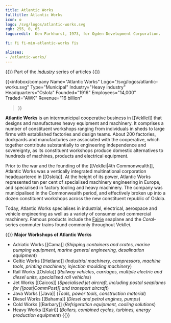 ```yaml
---
title: Atlantic Works
fulltitle: Atlantic Works
icon: ⚙️
logo: /svg/logos/atlantic-works.svg
rgb: 255, 0, 65
logocredit:  Ken Parkhurst, 1973, for Ogden Development Corporation.

fi: fi fi-min-atlantic-works fis

aliases:
- /atlantic-works/
---
```

{{<note series>}}
 Part of the *[industry](/industry/)* series of articles
{{</note>}}

{{<infobox/company
	 Name="Atlantic Works"
	 Logo="/svg/logos/atlantic-works.svg"
	 Type="Municipal"
	 Industry="Heavy industry"
	 Headquarters="Oslola"
	 Founded="1916"
	 Employees="14,000"
	 Traded="AWK"
	 Revenue="16 billion"
 >}}

<span class="fi fi-min-atlantic-works fis"></span>  **Atlantic Works** is an intermunicipal cooperative business in [[Vekllei]] that designs and manufactures heavy equipment and machinery. It comprises a number of constituent workshops ranging from individuals in sheds to large firms with established factories and design teams. About 200 factories, dockyards and manufacturies are associated with the cooperative, which together contribute substantially to engineering independence and sovereignty, as its constituent workshops produce domestic alternatives to hundreds of machines, products and electrical equipment.

Prior to the war and the founding of the [[Vekllei|4th Commonwealth]], Atlantic Works was a vertically integrated multinational corporation headquartered in [[Oslola]]. At the height of its power, Atlantic Works represented ten per cent of specialised machinery engineering in Europe, and specialised in factory tooling and heavy machinery. The company was municipalised in the Commonwealth period, and effectively broken up into a dozen constituent workshops across the new constituent republic of Oslola.

Today, Atlantic Works specialises in industrial, electrical, aerospace and vehicle engineering as well as a variety of consumer and commercial machinery. Famous products include the [Fairie](/stories/fairie/) seaplane and the *Coral*-series commuter trains found commonly throughout Vekllei.

{{<note>}}
**Major Workshops of Atlantic Works**

* Adriatic Works [[Cama]] (*Shipping containers and crates, marine pumping equipment, marine general engineering, desalination equipment*)
* Celtic Works [[Hetland]] (*Industrial machinery, compressors, machine tools, printing machinery, injection moulding machinery*)
* Rail Works [[Oslola]] (*Railway vehicles, carriages, multiple electric and diesel units, specialised rail vehicles*)
* Jet Works [[Caicos]] (*Specialised jet aircraft, including postal seaplanes for [[post|CommPost]] and transport aircraft*)
* Java Works [[Java]] (*Tools, power tools, construction material*)
* Diesel Works [[Bahama]] (*Diesel and petrol engines, pumps*)
* Cold Works [[Barbary]] (*Refrigeration equipment, cooling solutions*)
* Heavy Works [[Kairi]] (*Boilers, combined cycles, turbines, energy production equipment*)
{{</note>}}
